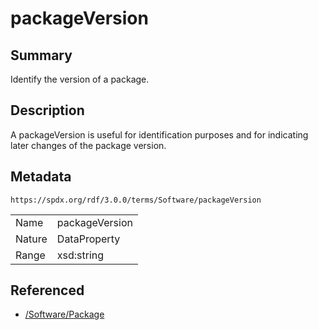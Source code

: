 <!-- Automatically generated by spec-parser v2.3.0 on 2024-07-09T17:43:37.025898+00:00 -->
<!-- SPDX-License-Identifier: Community-Spec-1.0 -->

# packageVersion

## Summary

Identify the version of a package.


## Description

A packageVersion is useful for identification purposes and for indicating later
changes of the package version.


## Metadata

`https://spdx.org/rdf/3.0.0/terms/Software/packageVersion`


| | |
|---|---|
| Name | packageVersion |
| Nature | DataProperty |
| Range | xsd:string |




## Referenced

- [/Software/Package](../../Software/Classes/Package.md)

